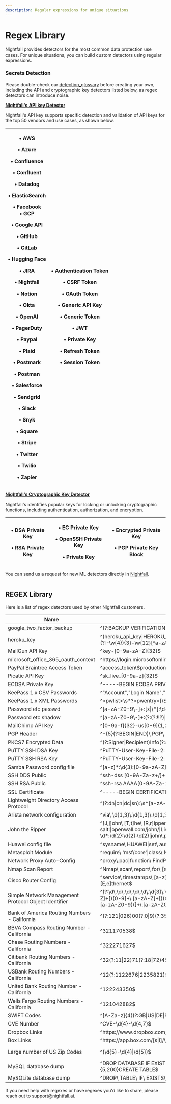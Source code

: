 ```yaml
---
description: Regular expressions for unique situations
---
```


# Regex Library

Nightfall provides detectors for the most common data protection use cases. For unique situations, you can build custom detectors using regular expressions.

### **Secrets Detection**

Please double-check our [detection\_glossary](detection_glossary/ "mention") before creating your own, including the API and cryptographic key detectors listed below, as regex detectors can introduce noise. &#x20;

[**Nightfall's** **API key Detector**](https://docs.nightfall.ai/docs/detecting-secrets)&#x20;

Nightfall's API key supports specific detection and validation of API keys for the top 50 vendors and use cases, as shown below.&#x20;

| <p>• AWS </p><p>• Azure </p><p>• Confluence</p><p>• Confluent</p><p>• Datadog</p><p>• ElasticSearch</p><p>• Facebook<br>• GCP</p><p>• Google API </p><p>• GitHub</p><p>• GitLab </p><p>• Hugging Face</p><p>• JIRA</p><p>• Nightfall </p><p>• Notion</p><p>• Okta</p><p>• OpenAI</p><p>• PagerDuty</p><p>• Paypal </p><p>• Plaid</p><p>• Postmark</p><p>• Postman</p><p>• Salesforce</p><p>• Sendgrid</p><p>• Slack</p><p>• Snyk</p><p>• Square</p><p>• Stripe</p><p>• Twitter</p><p>• Twilio</p><p>• Zapier</p> | <p><br><br></p><p>• Authentication Token</p><p>• CSRF Token</p><p>• OAuth Token</p><p>• Generic API Key</p><p>• Generic Token</p><p>• JWT</p><p>• Private Key</p><p>• Refresh Token</p><p>• Session Token</p><p></p><p></p><p></p> |
| ---------------------------------------------------------------------------------------------------------------------------------------------------------------------------------------------------------------------------------------------------------------------------------------------------------------------------------------------------------------------------------------------------------------------------------------------------------------------------------------------------------------- | ---------------------------------------------------------------------------------------------------------------------------------------------------------------------------------------------------------------------------------- |

[**Nightfall's Cryptographic Key Detector**](https://docs.nightfall.ai/docs/detector-glossary#secrets)&#x20;

Nightfall's identifies popular keys for locking or unlocking cryptographic functions, including authentication, authorization, and encryption.

| <p>• DSA Private Key </p><p>• RSA Private Key </p> | <p>• EC Private Key </p><p>• OpenSSH Private Key </p><p>• Private Key </p> | <p>• Encrypted Private Key </p><p>• PGP Private Key Block</p> |
| -------------------------------------------------- | -------------------------------------------------------------------------- | ------------------------------------------------------------- |

You can send us a request for new ML detectors directly in [Nightfall](https://app.nightfall.ai/detection-engine/detectors).&#x20;

<figure><img src="../.gitbook/assets/Screenshot 2023-10-29 at 4.26.46 PM.png" alt=""><figcaption></figcaption></figure>

## REGEX Library

Here is a list of regex detectors used by other Nightfall customers.&#x20;

<table><thead><tr><th>Name</th><th width="415">Detector</th><th>Category</th><th data-hidden>Type</th><th data-hidden>Status</th></tr></thead><tbody><tr><td>google_two_factor_backup</td><td>^(?:BACKUP VERIFICATION CODES|SAVE YOUR BACKUP CODES)[\s\S]{0,300}@$</td><td>Credentials</td><td>Regex</td><td>Global</td></tr><tr><td>heroku_key</td><td>^(heroku_api_key|HEROKU_API_KEY|heroku_secret|HEROKU_SECRET)[a-z_ =\s"'\:]{0,10}[^a-zA-Z0-9-]\w{8}(?:-\w{4}){3}-\w{12}[^a-zA-Z0-9\-]$</td><td>Credentials</td><td>Regex</td><td>Global</td></tr><tr><td>MailGun API Key</td><td>^key-[0-9a-zA-Z]{32}$</td><td>Credentials</td><td>Regex</td><td>Global</td></tr><tr><td>microsoft_office_365_oauth_context</td><td>^https://login.microsoftonline.com/common/oauth2/v2.0/token|https://login.windows.net/common/oauth2/token$</td><td>Credentials</td><td>Regex</td><td>Global</td></tr><tr><td>PayPal Braintree Access Token</td><td>^access_token\$production\$[0-9a-z]{16}\$[0-9a-f]{32}$</td><td>Credentials</td><td>Regex</td><td>Global</td></tr><tr><td>Picatic API Key</td><td>^sk_live_[0-9a-z]{32}$</td><td>Credentials</td><td>Regex</td><td>Global</td></tr><tr><td>ECDSA Private Key</td><td>^-----BEGIN ECDSA PRIVATE KEY-----\s.*,ENCRYPTED(?:.|\s)+?-----END ECDSA PRIVATE KEY-----$</td><td>Credentials</td><td>Regex</td><td>Global</td></tr><tr><td>KeePass 1.x CSV Passwords</td><td>^"Account","Login Name","Password","Web Site","Comments"$</td><td>Credentials</td><td>Regex</td><td>Global</td></tr><tr><td>KeePass 1.x XML Passwords</td><td>^&#x3C;pwlist>\s*?&#x3C;pwentry>[\S\s]*?&#x3C;password>[\S\s]*?&#x3C;\/pwentry>\s*?&#x3C;\/pwlist>$</td><td>Credentials</td><td>Regex</td><td>Global</td></tr><tr><td>Password etc passwd</td><td>^[a-zA-Z0-9\-]+:[x|\*]:\d+:\d+:[a-zA-Z0-9/\- "]*:/[a-zA-Z0-9/\-]*:/[a-zA-Z0-9/\-]+$</td><td>Credentials</td><td>Regex</td><td>Global</td></tr><tr><td>Password etc shadow</td><td>^[a-zA-Z0-9\-]+:(?:(?:!!?)|(?:\*LOCK\*?)|\*|(?:\*LCK\*?)|(?:\$.*\$.*\$.*?)?):\d*:\d*:\d*:\d*:\d*:\d*:$</td><td>Credentials</td><td>Regex</td><td>Global</td></tr><tr><td>MailChimp API Key</td><td>^[0-9a-f]{32}-us[0-9]{1,2}$</td><td>Credentials</td><td>Regex</td><td>Global</td></tr><tr><td>PGP Header</td><td>^-{5}(?:BEGIN|END)\ PGP\ MESSAGE-{5}$</td><td>Credentials</td><td>Regex</td><td>Global</td></tr><tr><td>PKCS7 Encrypted Data</td><td>^(?:Signer|Recipient)Info(?:s)?\ ::=\ \w+|[D|d]igest(?:Encryption)?Algorithm|EncryptedKey\ ::= \w+$</td><td>Credentials</td><td>Regex</td><td>Global</td></tr><tr><td>PuTTY SSH DSA Key</td><td>^PuTTY-User-Key-File-2: ssh-dss\s*Encryption: none(?:.|\s?)*?Private-MAC:$</td><td>Credentials</td><td>Regex</td><td>Global</td></tr><tr><td>PuTTY SSH RSA Key</td><td>^PuTTY-User-Key-File-2: ssh-rsa\s*Encryption: none(?:.|\s?)*?Private-MAC:$</td><td>Credentials</td><td>Regex</td><td>Global</td></tr><tr><td>Samba Password config file</td><td>^[a-z]*:\d{3}:[0-9a-zA-Z]*:[0-9a-zA-Z]*:\[U\ \]:.*$</td><td>Credentials</td><td>Regex</td><td>Global</td></tr><tr><td>SSH DDS Public</td><td>^ssh-dss [0-9A-Za-z+/]+[=]{2}$</td><td>Credentials</td><td>Regex</td><td>Global</td></tr><tr><td>SSH RSA Public</td><td>^ssh-rsa AAAA[0-9A-Za-z+/]+[=]{0,3} [^@]+@[^@]+$</td><td>Credentials</td><td>Regex</td><td>Global</td></tr><tr><td>SSL Certificate</td><td>^-----BEGIN CERTIFICATE-----(?:.|\n)+?\s-----END CERTIFICATE-----$</td><td>Credentials</td><td>Regex</td><td>Global</td></tr><tr><td>Lightweight Directory Access Protocol</td><td>^(?:dn|cn|dc|sn):\s*[a-zA-Z0-9=, ]*$</td><td>Credentials</td><td>Regex</td><td>Global</td></tr><tr><td>Arista network configuration</td><td>^via\ \d{1,3}\.\d{1,3}\.\d{1,3}\.\d{1,3},\ \d{2}:\d{2}:\d{2}$</td><td>Network</td><td>Regex</td><td>Global</td></tr><tr><td>John the Ripper</td><td>^[J,j]ohn\ [T,t]he\ [R,r]ipper|john-[1-9].[1-9].[1-9]|Many\ salts:|Only\ one\ salt:|openwall.com/john/|List.External:[0-9a-zA-Z]*|Loaded\ [0-9]*\ password hash|guesses:\ \d*\ \ time:\ \d*:\d{2}:\d{2}:\d{2}|john\.pot$</td><td>Network</td><td>Regex</td><td>Global</td></tr><tr><td>Huawei config file</td><td>^sysname\ HUAWEI|set\ authentication\ password\ simple\ huawei$</td><td>Network</td><td>Regex</td><td>Global</td></tr><tr><td>Metasploit Module</td><td>^require\ 'msf/core'|class\ Metasploit|include\ Msf::Exploit::\w+::\w+$</td><td>Network</td><td>Regex</td><td>Global</td></tr><tr><td>Network Proxy Auto-Config</td><td>^proxy\.pac|function\ FindProxyForURL\(\w+,\ \w+\)$</td><td>Network</td><td>Regex</td><td>Global</td></tr><tr><td>Nmap Scan Report</td><td>^Nmap\ scan\ report\ for\ [a-zA-Z0-9.]+$</td><td>Network</td><td>Regex</td><td>Global</td></tr><tr><td>Cisco Router Config</td><td>^service\ timestamps\ [a-z]{3,5}\ datetime\ msec|boot-[a-z]{3,5}-marker|interface\ [A-Za-z0-9]{0,10}[E,e]thernet$</td><td>Network</td><td>Regex</td><td>Global</td></tr><tr><td>Simple Network Management Protocol Object Identifier</td><td>^(?:\d\.\d\.\d\.\d\.\d\.\d{3}\.\d\.\d\.\d\.\d\.\d\.\d\.\d\.\d\.\d{4}\.\d)|[a-zA-Z]+[)(0-9]+\.[a-zA-Z]+[)(0-9]+\.[a-zA-Z]+[)(0-9]+\.[a-zA-Z]+[)(0-9]+\.[a-zA-Z]+[)(0-9]+\.[a-zA-Z]+[)(0-9]+\.[a-zA-Z0-9)(]+\.[a-zA-Z0-9)(]+\.[a-zA-Z0-9)(]+\.[a-zA-Z0-9)(]+$</td><td>Network</td><td>Regex</td><td>Global</td></tr><tr><td>Bank of America Routing Numbers - California</td><td>^(?:121|026)00(?:0|9)(?:358|593)$</td><td>Finance</td><td>Regex</td><td>California</td></tr><tr><td>BBVA Compass Routing Number - California</td><td>^321170538$</td><td>Finance</td><td>Regex</td><td>California</td></tr><tr><td>Chase Routing Numbers - California</td><td>^322271627$</td><td>Finance</td><td>Regex</td><td>California</td></tr><tr><td>Citibank Routing Numbers - California</td><td>^32(?:11|22)71(?:18|72)4$</td><td>Finance</td><td>Regex</td><td>California</td></tr><tr><td>USBank Routing Numbers - California</td><td>^12(?:1122676|2235821)$</td><td>Finance</td><td>Regex</td><td>California</td></tr><tr><td>United Bank Routing Number - California</td><td>^122243350$</td><td>Finance</td><td>Regex</td><td>California</td></tr><tr><td>Wells Fargo Routing Numbers - California</td><td>^121042882$</td><td>Finance</td><td>Regex</td><td>California</td></tr><tr><td>SWIFT Codes</td><td>^[A-Za-z]{4}(?:GB|US|DE|RU|CA|JP|CN)[0-9a-zA-Z]{2,5}$</td><td>Finance</td><td>Regex</td><td>Global</td></tr><tr><td>CVE Number</td><td>^CVE-\d{4}-\d{4,7}$</td><td>General</td><td>Regex</td><td>Global</td></tr><tr><td>Dropbox Links</td><td>^https://www.dropbox.com/(?:s|l)/\S+$</td><td>General</td><td>Regex</td><td>Global</td></tr><tr><td>Box Links</td><td>^https://app.box.com/[s|l]/\S+$</td><td>General</td><td>Regex</td><td>Global</td></tr><tr><td>Large number of US Zip Codes</td><td>^(\d{5}-\d{4}|\d{5})$</td><td>General</td><td>Regex</td><td>United States</td></tr><tr><td>MySQL database dump</td><td>^DROP DATABASE IF EXISTS(?:.|\n){5,200}CREATE DATABASE(?:.|\n){5,200}DROP TABLE IF EXISTS(?:.|\n){5,200}CREATE TABLE$</td><td>Database</td><td>Regex</td><td>Global</td></tr><tr><td>MySQLite database dump</td><td>^DROP\ TABLE\ IF\ EXISTS\ \[[a-zA-Z]*\];|CREATE\ TABLE\ \[[a-zA-Z]*\];$</td><td>Database</td><td>Regex</td><td>Global</td></tr></tbody></table>

If you need help with regexes or have regexes you'd like to share, please reach out to support@nightfall.ai.&#x20;





